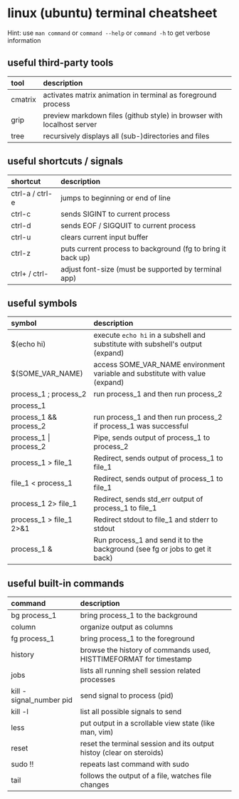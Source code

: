 # linux (ubuntu) terminal cheatsheet

Hint: use ` man command ` or ` command --help ` or ` command -h ` to get verbose information

## useful third-party tools
| tool    | description |
| :---    | :---------- |
| cmatrix | activates matrix animation in terminal as foreground process |
| grip    | preview markdown files (github style) in browser with localhost server |
| tree    | recursively displays all (sub-)directories and files |

## useful shortcuts / signals
| shortcut        | description |
| :-------        | :---------- |
| ctrl-a / ctrl-e | jumps to beginning or end of line |
| ctrl-c          | sends SIGINT to current process |
| ctrl-d          | sends EOF / SIGQUIT to current process |
| ctrl-u          | clears current input buffer |
| ctrl-z          | puts current process to background (fg to bring it back up) |
| ctrl+ / ctrl-   | adjust font-size (must be supported by terminal app) |

## useful symbols
| symbol                  | description |
| :-------                | :---------- |
| $(echo hi)              | execute ` echo hi ` in a subshell and substitute with subshell's output (expand) |
| $(SOME_VAR_NAME)        | access SOME_VAR_NAME environment variable and substitute with value (expand) |
| process_1 ; process_2   | run process_1 and then run process_2 |
| process_1 || process_2  | run process_1 and then run process_2 if process_1 has failed |
| process_1 && process_2  | run process_1 and then run process_2 if process_1 was successful |
| process_1 \| process_2  | Pipe, sends output of process_1 to process_2 |
| process_1 > file_1      | Redirect, sends output of process_1 to file_1 |
| file_1 < process_1      | Redirect, sends output of process_1 to file_1 |
| process_1 2> file_1     | Redirect, sends std_err output of process_1 to file_1 |
| process_1 > file_1 2>&1 | Redirect stdout to file_1 and stderr to stdout |
| process_1 &             | Run process_1 and send it to the background (see fg or jobs to get it back) |

## useful built-in commands
| command                 | description |
| :-------                | :---------- |
| bg process_1            | bring process_1 to the background |
| column                  | organize output as columns |
| fg process_1            | bring process_1 to the foreground |
| history                 | browse the history of commands used, HISTTIMEFORMAT for timestamp |
| jobs                    | lists all running shell session related processes |
| kill -signal_number pid | send signal to process (pid) |
| kill -l                 | list all possible signals to send |
| less                    | put output in a scrollable view state (like man, vim) |
| reset                   | reset the terminal session and its output histoy (clear on steroids) |
| sudo !!                 | repeats last command with sudo |
| tail                    | follows the output of a file, watches file changes |
